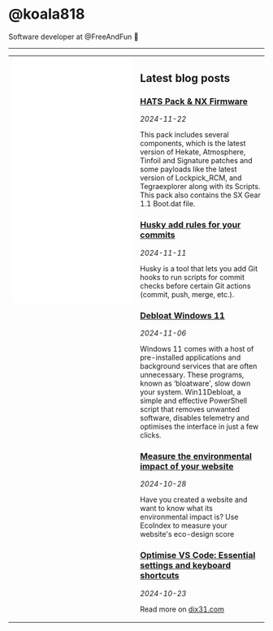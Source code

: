 # @koala818

Software developer at @FreeAndFun 👋

---

<table>
<tr>
<td valign="top" width="50%">
<img src="github-metrics.svg" alt="Metric" />
</td>
<td valign="top" width="50%">

## Latest blog posts


<!-- blog start -->
### [HATS Pack & NX Firmware](https://www.dix31.com/en/blog/hats-pack-and-nx-firmware-hats-pack-and-nx-firmware)
*2024-11-22*

This pack includes several components, which is the latest version of Hekate, Atmosphere, Tinfoil and Signature patches and some payloads like the latest version of Lockpick_RCM, and Tegraexplorer along with its Scripts. This pack also contains the SX Gear 1.1 Boot.dat file.

### [Husky add rules for your commits](https://www.dix31.com/en/blog/husky-add-rules-for-your-commits-husky-ajouter-des-regles-pour-vos-commit)
*2024-11-11*

Husky is a tool that lets you add Git hooks to run scripts for commit checks before certain Git actions (commit, push, merge, etc.).

### [Debloat Windows 11](https://www.dix31.com/en/blog/debloat-windows-11-debloat-windows-11)
*2024-11-06*

Windows 11 comes with a host of pre-installed applications and background services that are often unnecessary. These programs, known as ‘bloatware’, slow down your system. Win11Debloat, a simple and effective PowerShell script that removes unwanted software, disables telemetry and optimises the interface in just a few clicks.

### [Measure the environmental impact of your website](https://www.dix31.com/en/blog/measure-the-environmental-impact-of-your-website-mesurez-l-impact-environnemental-de-votre-site)
*2024-10-28*

Have you created a website and want to know what its environmental impact is? Use EcoIndex to measure your website's eco-design score

### [Optimise VS Code: Essential settings and keyboard shortcuts](https://www.dix31.com/en/blog/optimise-vs-code-essential-settings-and-keyboard-shortcuts-optimisez-vs-code-parametres-et)
*2024-10-23*



<!-- blog end -->

Read more on [dix31.com](https://dix31.com/blog)

</td>
</tr>
</table>
